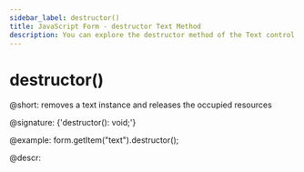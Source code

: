 ```yaml
---
sidebar_label: destructor()
title: JavaScript Form - destructor Text Method 
description: You can explore the destructor method of the Text control of Form in the documentation of the DHTMLX JavaScript UI library. Browse developer guides and API reference, try out code examples and live demos, and download a free 30-day evaluation version of DHTMLX Suite.
---
```


# destructor()

@short: removes a text instance and releases the occupied resources

@signature: {'destructor(): void;'}

@example:
form.getItem("text").destructor();

@descr: